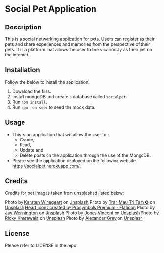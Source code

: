# Social Pet Application

## Description

This is a social networking application for pets. Users can register as their pets and share experiences and memories from the perspective of their pets. It is a platform that allows the user to live vicariously as their pet on the internet.

## Installation

Follow the below to install the application:

1. Download the files.
2. Install mongoDB and create a database called `socialpet`.
3. Run `npm install`.
4. Run `npm run seed` to seed the mock data.

## Usage

- This is an application that will allow the user to :
  - Create,
  - Read,
  - Update and
  - Delete posts on the application through the use of the MongoDB.
- Please see the application deployed on the following website https://socialpet.herokuapp.com/.

## Credits

Credits for pet images taken from unsplashed listed below:

Photo by <a href="https://unsplash.com/@karsten116?utm_source=unsplash&utm_medium=referral&utm_content=creditCopyText">Karsten Winegeart</a> on <a href="https://unsplash.com/s/photos/pets?utm_source=unsplash&utm_medium=referral&utm_content=creditCopyText">Unsplash</a>
Photo by <a href="https://unsplash.com/@tranmautritam?utm_source=unsplash&utm_medium=referral&utm_content=creditCopyText">Tran Mau Tri Tam ✪</a> on <a href="https://unsplash.com/s/photos/pets?utm_source=unsplash&utm_medium=referral&utm_content=creditCopyText">Unsplash</a>
<a href="https://www.flaticon.com/free-icons/heart" title="heart icons">Heart icons created by Prosymbols Premium - Flaticon</a>
Photo by <a href="https://unsplash.com/@jaywennington?utm_source=unsplash&utm_medium=referral&utm_content=creditCopyText">Jay Wennington</a> on <a href="https://unsplash.com/photos/CdK2eYhWfQ0?utm_source=unsplash&utm_medium=referral&utm_content=creditCopyText">Unsplash</a>
Photo by <a href="https://unsplash.com/@jonasvincentbe?utm_source=unsplash&utm_medium=referral&utm_content=creditCopyText">Jonas Vincent</a> on <a href="https://unsplash.com/photos/xulIYVIbYIc?utm_source=unsplash&utm_medium=referral&utm_content=creditCopyText">Unsplash</a>
Photo by <a href="https://unsplash.com/@sweetmangostudios?utm_source=unsplash&utm_medium=referral&utm_content=creditCopyText">Ricky Kharawala</a> on <a href="https://unsplash.com/photos/adK3Vu70DEQ?utm_source=unsplash&utm_medium=referral&utm_content=creditCopyText">Unsplash</a>
Photo by <a href="https://unsplash.com/@sharonmccutcheon?utm_source=unsplash&utm_medium=referral&utm_content=creditCopyText">Alexander Grey</a> on <a href="https://unsplash.com/photos/W5D__7paUa0?utm_source=unsplash&utm_medium=referral&utm_content=creditCopyText">Unsplash</a>

## License

Please refer to LICENSE in the repo
